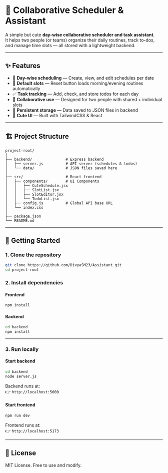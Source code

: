 # 🌸 Collaborative Scheduler & Assistant  

A simple but cute **day-wise collaborative scheduler and task assistant**.  
It helps two people (or teams) organize their daily routines, track to-dos, and manage time slots — all stored with a lightweight backend.  

---

## ✨ Features  

- 📅 **Day-wise scheduling** — Create, view, and edit schedules per date  
- 🔄 **Default slots** — Reset button loads morning/evening routines automatically  
- ✅ **Task tracking** — Add, check, and store todos for each day  
- 🤝 **Collaborative use** — Designed for two people with shared + individual slots  
- 💾 **Persistent storage** — Data saved to JSON files in backend  
- 🎨 **Cute UI** — Built with TailwindCSS & React  

---

## 🏗️ Project Structure  

```
project-root/
│
├── backend/               # Express backend
│   ├── server.js          # API server (schedules & todos)
│   └── data/              # JSON files saved here
│
├── src/                   # React frontend
│   ├── components/        # UI Components
│   │   ├── CuteSchedule.jsx
│   │   ├── SlotList.jsx
│   │   ├── SlotEditor.jsx
│   │   └── TodoList.jsx
│   ├── config.js          # Global API base URL
│   └── index.css
│
├── package.json
└── README.md
```

---

## 🚀 Getting Started  

### 1. Clone the repository  
```bash
git clone https://github.com/DivyaSM23/Assistant.git
cd project-root
```

### 2. Install dependencies  

#### Frontend  
```bash
npm install
```

#### Backend  
```bash
cd backend
npm install
```

---

### 3. Run locally  

#### Start backend  
```bash
cd backend
node server.js
```
Backend runs at:  
👉 `http://localhost:5000`

#### Start frontend  
```bash
npm run dev
```
Frontend runs at:  
👉 `http://localhost:5173`

---

## 📜 License  

MIT License. Free to use and modify.  

